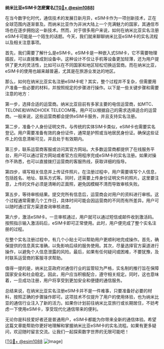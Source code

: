**纳米比亚eSIM卡怎麽實名[[TG💪+ @esim1088](https://t.me/s/esim1088)]**

在当今数字化时代，通信技术的发展日新月异，eSIM卡作为一项创新技术，正在全球范围内逐渐普及。而纳米比亚作为非洲大陆上一个充满魅力的国家，其通信市场也在逐步拥抱这一新技术。然而，对于很多用户来说，如何在纳米比亚实名注册eSIM卡可能是一个陌生的话题。今天，我们就来聊聊纳米比亚eSIM卡的实名流程以及相关注意事项。

首先，我们需要了解什么是eSIM卡。eSIM卡是一种嵌入式SIM卡，它不需要物理插拔，可以直接集成到设备中。这种设计不仅让手机等设备更加轻薄，还为用户提供了更大的灵活性，比如可以在不同国家和地区轻松切换运营商。而在纳米比亚，eSIM卡的使用也越来越普遍，尤其是在旅游业发达的地区。

那么，如何在纳米比亚实名注册eSIM卡呢？其实，整个过程并不复杂，但需要用户准备一些必要的材料，并按照规定的步骤进行操作。以下是一些关键步骤和需要注意的地方：

第一步，选择合适的运营商。纳米比亚目前有多家主要的电信运营商，如MTC、TELONE和WINDHOEK TELECOM等。用户可以根据自己的需求选择适合的运营商。一般来说，这些运营商都会提供eSIM卡服务，并且支持实名注册。

第二步，准备个人身份证明文件。与传统的实体SIM卡类似，eSIM卡也需要实名登记。用户需要准备有效的身份证件，通常是护照或当地居民身份证。确保这些证件上的信息清晰可见，并且处于有效期内。

第三步，联系运营商客服或访问其官方网站。大多数运营商都提供了在线服务平台，用户可以通过官方网站或者官方应用程序完成eSIM卡的实名注册。如果对操作不熟悉，也可以直接拨打运营商的客服热线，获取详细的指导。

第四步，填写相关信息并上传证件照片。在注册过程中，用户需要填写个人信息，包括姓名、地址、联系方式等。同时，还需要上传身份证明文件的照片。这里要注意，上传的文件必须是清晰的正面照，避免因模糊不清而导致审核失败。

第五步，等待审核结果。提交完所有信息后，运营商会对用户的资料进行审核。这个过程通常需要几个工作日，具体时间可能会因运营商的不同而有所差异。用户可以随时通过官方渠道查询审核进度。

第六步，激活eSIM卡。一旦审核通过，用户就可以通过短信或邮件收到激活码。按照指示输入激活码后，eSIM卡即可正常使用。此时，用户便完成了整个实名注册的过程。

在整个实名注册过程中，有几个小贴士可以帮助用户更顺利地完成操作。首先，确保提供的信息真实准确，以免影响后续的服务使用。其次，尽量选择官方渠道进行操作，以避免个人信息泄露的风险。最后，如果有任何疑问或困难，不要犹豫，及时联系运营商的客服寻求帮助。

值得一提的是，纳米比亚政府对通信行业的监管较为严格，实名制的推行旨在保障国家安全和社会稳定。因此，用户应当积极配合，遵守相关规定。同时，这也意味着，一旦成功注册，用户将享受到更加安全和便捷的通信服务。

总结来说，在纳米比亚实名注册eSIM卡并不是一件难事，只要准备好必要的材料，按照正确的步骤操作即可。这项技术不仅提升了用户的使用体验，也为纳米比亚的通信行业注入了新的活力。如果你计划前往纳米比亚旅行或长期居住，不妨考虑一下使用eSIM卡，享受现代化通信带来的便利。

无论你是科技爱好者还是普通用户，eSIM卡都能为你带来全新的通信体验。希望这篇文章能帮助你更好地理解和掌握纳米比亚eSIM卡的实名流程。如果有更多疑问，欢迎随时留言交流。让我们一起探索数字世界的无限可能吧！

[[TG💪+ @esim1088](https://t.me/s/esim1088) ![Image](https://i.postimg.cc/4NQfJmqS/Snipaste-2025-05-13-00-14-12.png)]